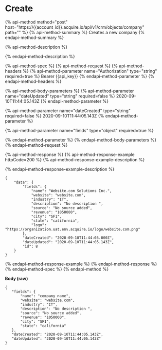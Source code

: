 # Create

{% api-method method="post" host="https://{{account\_id}}.acquire.io/api/v1/crm/objects/company" path="" %}
{% api-method-summary %}
Creates a new company
{% endapi-method-summary %}

{% api-method-description %}

{% endapi-method-description %}

{% api-method-spec %}
{% api-method-request %}
{% api-method-headers %}
{% api-method-parameter name="Authorization" type="string" required=true %}
Bearer {{api\_key}}
{% endapi-method-parameter %}
{% endapi-method-headers %}

{% api-method-body-parameters %}
{% api-method-parameter name="dateUpdated" type="string" required=false %}
2020-09-10T11:44:05.143Z
{% endapi-method-parameter %}

{% api-method-parameter name="dateCreated" type="string" required=false %}
2020-09-10T11:44:05.143Z
{% endapi-method-parameter %}

{% api-method-parameter name="fields" type="object" required=true %}
 
{% endapi-method-parameter %}
{% endapi-method-body-parameters %}
{% endapi-method-request %}

{% api-method-response %}
{% api-method-response-example httpCode=200 %}
{% api-method-response-example-description %}

{% endapi-method-response-example-description %}

```
{
    "data": {
        "fields": {
            "name": "Website.com Solutions Inc.",
            "website": "website.com",
            "industry": "IT",
            "description": "No description ",
            "source": "No source added",
            "revenue": "1050000",
            "city": "SF1",
            "state": "california",
            "logo": "https://organization.uat.env.acquire.io/logo/website.com.png"
        },
        "dateCreated": "2020-09-10T11:44:05.000Z",
        "dateUpdated": "2020-09-10T11:44:05.143Z",
        "id": 8
    }
}
```
{% endapi-method-response-example %}
{% endapi-method-response %}
{% endapi-method-spec %}
{% endapi-method %}

**Body \(raw\)**

```text
{
   "fields": {
       "name": "company name",
       "website": "website.com",
       "industry": "IT",
       "description": "No description ",
       "source": "No source added",
       "revenue": "1050000",
       "city": "SF1",
       "state": "california"
   },
   "dateCreated": "2020-09-10T11:44:05.143Z",
   "dateUpdated": "2020-09-10T11:44:05.143Z"
}
```

